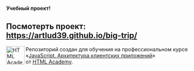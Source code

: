 #### Учебный проект!

Посмотерть проект: https://artlud39.github.io/big-trip/
---

<a href="https://htmlacademy.ru/intensive/ecmascript"><img align="left" width="50" height="50" title="HTML Academy" src="https://up.htmlacademy.ru/static/img/intensive/ecmascript/logo-for-github.svg"></a>

Репозиторий создан для обучения на профессиональном курсе «[JavaScript. Архитектура клиентских приложений](https://htmlacademy.ru/intensive/ecmascript)» от [HTML Academy](https://htmlacademy.ru).

[check-image]: https://github.com/htmlacademy-ecmascript/1695089-big-trip-17/workflows/Project%20check/badge.svg?branch=master
[check-url]: https://github.com/htmlacademy-ecmascript/1695089-big-trip-17/actions

